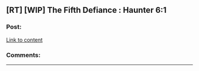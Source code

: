## [RT] [WIP] The Fifth Defiance : Haunter 6:1

### Post:

[Link to content](https://thefifthdefiance.com/2018/01/04/haunter-61/)

### Comments:

---

